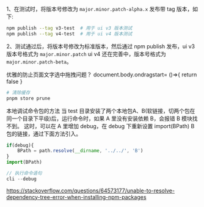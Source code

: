 
1、在测试时，将版本号修改为 `major.minor.patch-alpha.x` 发布带 tag 版本，如下:

```sh
npm publish --tag v3-test  # 用于 ui v3 版本测试
npm publish --tag v4-test  # 用于 ui v4 版本测试
```

2、测试通过后，将版本号修改为标准版本，然后通过 npm publish 发布，ui v3 版本号格式为 `major.minor.patch` ui v4 还在完善中，版本号格式为 `major.minor.patch-beta`。

优雅的防止页面文字选中拖拽问题？
document.body.ondragstart= ()=>{ return false }

```sh
# 清除缓存
pnpm store prune
```

本地调试命令包的方法
当 test 目录安装了两个本地包A、B(软链接，切两个包在同一个目录下平级)后，运行命令时，如果 A 里没有安装依赖 B，会报错 B 模块找不到。
这时，可以在 A 里增加 debug，在 debug 下重新设置 import(BPath) B 包的链接，通过下面方法引入。

```js
if(debug){
    BPath = path.resolve(__dirname, '../../', 'B')
}
import(BPath)

// 执行命令语句
cli --debug
```

<https://stackoverflow.com/questions/64573177/unable-to-resolve-dependency-tree-error-when-installing-npm-packages>
